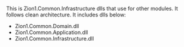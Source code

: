 This is Zion1.Common.Infrastructure dlls that use for other modules.
It follows clean architecture.
It includes dlls below:
- Zion1.Common.Domain.dll
- Zion1.Common.Application.dll
- Zion1.Common.Infrastructure.dll
